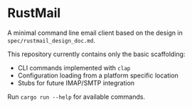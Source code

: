 # RustMail

A minimal command line email client based on the design in `spec/rustmail_design_doc.md`.

This repository currently contains only the basic scaffolding:

- CLI commands implemented with `clap`
- Configuration loading from a platform specific location
- Stubs for future IMAP/SMTP integration

Run `cargo run --help` for available commands.
